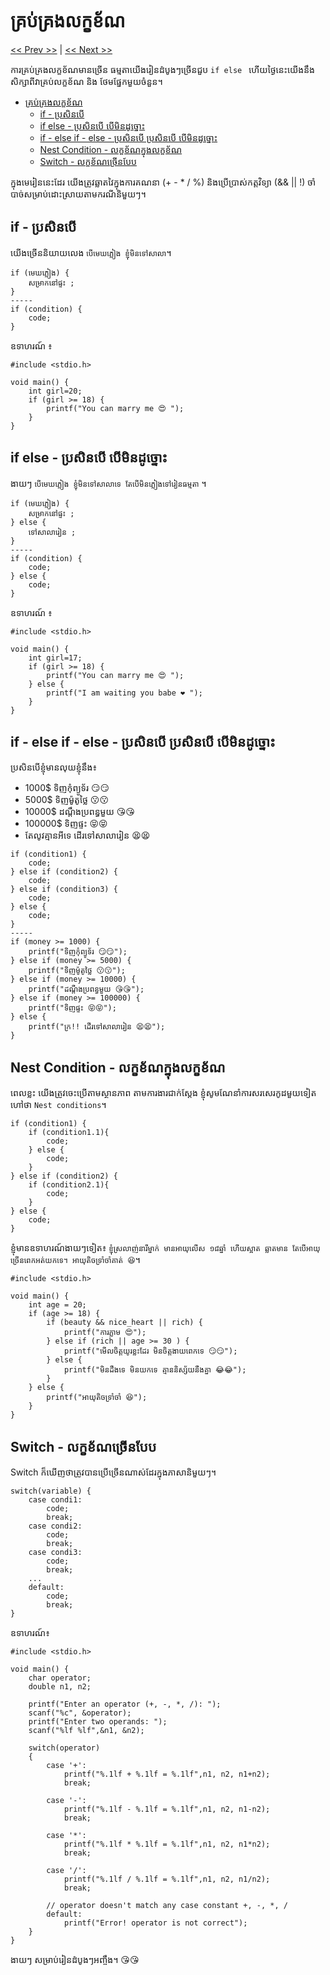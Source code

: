 # គ្រប់គ្រងលក្ខខ័ណ
[<< Prev >>](https://github.com/samreachyan/c-program-basic/tree/main/Operations "Previous") | [<< Next >>](https://github.com/samreachyan/c-program-basic/tree/main/Loop "Next")

ការគ្រប់គ្រងលក្ខខ័ណមានច្រើន ធម្មតាយើងរៀនដំបូងៗច្រើនជួប `if else ` ហើយថ្ងៃនេះយើងនឹង សិក្សាពីវាគ្រប់លក្ខខ័ណ និង ថែមផ្នែកមួយចំនួន។ 
- [គ្រប់គ្រងលក្ខខ័ណ](#គ្រប់គ្រងលក្ខខ័ណ)
  - [if - ប្រសិនបើ](#if---ប្រសិនបើ)
  - [if else - ប្រសិនបើ បើមិនដូច្នោះ](#if-else---ប្រសិនបើ-បើមិនដូច្នោះ)
  - [if - else if - else - ប្រសិនបើ ប្រសិនបើ បើមិនដូច្នោះ](#if---else-if---else---ប្រសិនបើ-ប្រសិនបើ-បើមិនដូច្នោះ)
  - [Nest Condition - លក្ខខ័ណក្នុងលក្ខខ័ណ](#nest-condition---លក្ខខ័ណក្នុងលក្ខខ័ណ)
  - [Switch - លក្ខខ័ណច្រើនបែប](#switch---លក្ខខ័ណច្រើនបែប)

ក្នុងមេរៀននេះដែរ យើងត្រូវឆ្លាតវៃក្នុងការគណនា (+ - * / %) និងប្រើប្រាស់កត្តវិទ្យា (&& || !) ចាំបាច់សម្រាប់ដោះស្រាយតាមករណីនិមួយៗ។ 

## if - ប្រសិនបើ
យើងច្រើននិយាយលេង `បើមេឃភ្លៀង ខ្ញុំមិនទៅសាលា`។
```
if (មេឃភ្លៀង) {
    សម្រាកនៅផ្ទះ ;
}
-----
if (condition) {
    code;
}
``` 

ឧទាហរណ៍ ៖

```
#include <stdio.h>

void main() {
    int girl=20;
    if (girl >= 18) {
        printf("You can marry me 😍 ");
    }
}
```

## if else - ប្រសិនបើ បើមិនដូច្នោះ
ងាយៗ `បើមេឃភ្លៀង ខ្ញុំមិនទៅសាលាទេ តែបើមិនភ្លៀងទៅរៀនធម្មតា` ។

```
if (មេឃភ្លៀង) {
    សម្រាកនៅផ្ទះ ;
} else {
    ទៅសាលារៀន ;
}
-----
if (condition) {
    code;
} else {
    code;
}
```

ឧទាហរណ៍ ៖

```
#include <stdio.h>

void main() {
    int girl=17;
    if (girl >= 18) {
        printf("You can marry me 😍 ");
    } else {
        printf("I am waiting you babe ❤️ ");
    }
}
```

## if - else if - else - ប្រសិនបើ ប្រសិនបើ បើមិនដូច្នោះ
ប្រសិនបើខ្ញុំមានលុយខ្ញុំនឹង៖
- 1000$ ទិញកុំព្យូទ័រ 😏😏
- 5000$ ទិញម៉ូតូថ្លៃ 😗😗
- 10000$ ដណ្តឹងប្រពន្ធមួយ 😘😘
- 100000$ ទិញផ្ទះ 😝😝
- តែលូវគ្មានអីទេ ដើរទៅសាលារៀន 😫😫

```
if (condition1) {
    code;
} else if (condition2) {
    code;
} else if (condition3) {
    code;
} else {
    code;
}
-----
if (money >= 1000) {
    printf("ទិញកុំព្យូទ័រ 😏😏");
} else if (money >= 5000) {
    printf("ទិញម៉ូតូថ្លៃ 😗😗");
} else if (money >= 10000) {
    printf("ដណ្តឹងប្រពន្ធមួយ 😘😘");
} else if (money >= 100000) {
    printf("ទិញផ្ទះ 😝😝");
} else {
    printf("ក្រ!! ដើរទៅសាលារៀន 😫😫");
}
```

## Nest Condition - លក្ខខ័ណក្នុងលក្ខខ័ណ
ពេលខ្លះ យើងត្រូវចេះប្រើតាមស្ថានភាព តាមការងារជាក់ស្តែង ខ្ញុំសូមណែនាំការសរសេរកូដមួយទៀតហៅថា `Nest conditions`។ 

```
if (condition1) {
    if (condition1.1){
        code;
    } else {
        code;
    }
} else if (condition2) {
    if (condition2.1){
        code;
    }
} else {
    code;
}
```

ខ្ញុំមានឧទាហរណ៍ងាយៗទៀត៖ `ខ្ញុំស្រលាញ់នារីម្នាក់ មានអាយុលើស ១៨ឆ្នាំ ហើយស្អាត ឆ្លាតមាន តែបើអាយុច្រើនពេកអត់យកទេ។ អាយុតិចទ្រាំចាំគាត់ 😆`។ 

```
#include <stdio.h>

void main() {
    int age = 20;
    if (age >= 18) {
        if (beauty && nice_heart || rich) {
            printf("ការភ្លាម 😍");
        } else if (rich || age >= 30 ) {
            printf("មើលចិត្តយូរខ្លះដែរ មិនចិត្តងាយពេកទេ 😏😏");
        } else {
            printf("មិនដឹងទេ មិនយកទេ គ្មាននិស្ស័យនឹងគ្នា 😂😂");
        }
    } else {
        printf("អាយុតិចទ្រាំចាំ 😆");
    }
}
```

## Switch - លក្ខខ័ណច្រើនបែប
Switch ក៏ឃើញថាត្រូវបានប្រើច្រើនណាស់ដែរក្នុងភាសានិមួយៗ។ 

```
switch(variable) {
    case condi1: 
        code;
        break;
    case condi2: 
        code;
        break;
    case condi3:
        code;
        break;
    ...
    default: 
        code;
        break;
}
```

ឧទាហរណ៍៖ 

```
#include <stdio.h>

void main() {
    char operator;
    double n1, n2;

    printf("Enter an operator (+, -, *, /): ");
    scanf("%c", &operator);
    printf("Enter two operands: ");
    scanf("%lf %lf",&n1, &n2);

    switch(operator)
    {
        case '+':
            printf("%.1lf + %.1lf = %.1lf",n1, n2, n1+n2);
            break;

        case '-':
            printf("%.1lf - %.1lf = %.1lf",n1, n2, n1-n2);
            break;

        case '*':
            printf("%.1lf * %.1lf = %.1lf",n1, n2, n1*n2);
            break;

        case '/':
            printf("%.1lf / %.1lf = %.1lf",n1, n2, n1/n2);
            break;

        // operator doesn't match any case constant +, -, *, /
        default:
            printf("Error! operator is not correct");
    }
}
```
ងាយៗ សម្រាប់រៀនដំបូងៗអញ្ចឹង។ 😘😘

